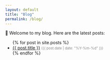 ```yaml
---
layout: default
title: "Blog"
permalink: /blog/
---
```



📝 Welcome to my blog. Here are the latest posts:

<ul>
  {% for post in site.posts %}
    <li>
      <a href="{{ post.url | relative_url }}">{{ post.title }}</a>
      <span style="font-size: 0.8em; color: #888;">({{ post.date | date: "%Y-%m-%d" }})</span>
    </li>
  {% endfor %}
</ul>
